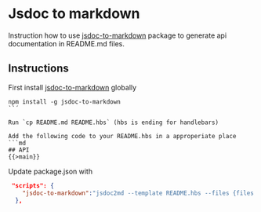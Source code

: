 # Jsdoc to markdown

Instruction how to use [jsdoc-to-markdown](https://www.npmjs.com/package/jsdoc-to-markdown) package
to generate api documentation in README.md files.

## Instructions
First install [jsdoc-to-markdown](https://www.npmjs.com/package/jsdoc-to-markdown) globally
```
npm install -g jsdoc-to-markdown
``´

Run `cp README.md README.hbs` (hbs is ending for handlebars)

Add the following code to your README.hbs in a approperiate place 
```md
## API
{{>main}}
```

Update package.json with 

```json
 "scripts": {
    "jsdoc-to-markdown":"jsdoc2md --template README.hbs --files {files to generate documentation from space separated} > README.md"
  },
``` 
